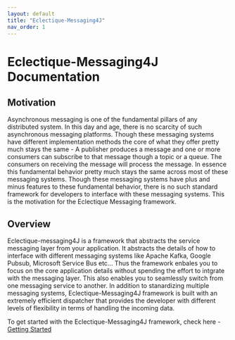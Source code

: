 ```yaml
---
layout: default
title: "Eclectique-Messaging4J"
nav_order: 1
---
```


# Eclectique-Messaging4J Documentation

## Motivation
Asynchronous messaging is one of the fundamental pillars of any distributed system. In this day and age, there is no scarcity of such asynchronous messaging platforms. Though these messaging systems have different implementation methods the core of what they offer pretty much stays the same - A publisher produces a message and one or more consumers can subscribe to that message though a topic or a queue. The consumers on receiving the message will process the message. In essence this fundamental behavior pretty much stays the same across most of these messaging systems. Though these messaging systems have plus and minus features to these fundamental behavior, there is no such standard framework for developers to interface with these messaging systems. This is the motivation for the Eclectique Messaging framework.

## Overview
Eclectique-messaging4J is a framework that abstracts the service messaging layer from your application. It abstracts the details of how to interface with different messaging systems like Apache Kafka, Google Pubsub, Microsoft Service Bus etc... Thus the framework enbales you to focus on the core application details without spending the effort to intgrate with the messaging layer. This also enables you to seamlessly switch from one messaging service to another.
In addition to stanardizing multiple messaging systems, Eclectique-Messaging4J framework is built with an extremely efficient dispatcher that provides the developer with different levels of flexibility in terms of handling the incoming data. 

To get started with the Eclectique-Messaging4J framework, check here - [Getting Started](/GettingStarted.html)





